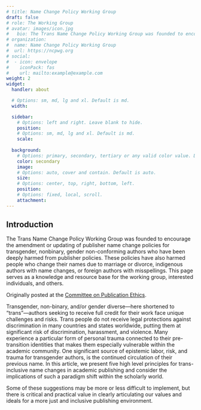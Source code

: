 ```yaml
---
# title: Name Change Policy Working Group
draft: false
# role: The Working Group
# avatar: images/icon.jpg
#   bio: The Trans Name Change Policy Working Group was founded to encourage the amendment or updating of publisher name change policies for transgender, nonbinary, gender non-conforming authors who have been deeply harmed from publisher policies. These policies have also harmed people who change their names due to marriage or divorce, indigenous authors with name changes, or foreign authors with misspellings. This page serves as a knowledge and resource base for the working group, interested individuals, and others.
# organization:
#  name: Name Change Policy Working Group
#  url: https://ncpwg.org
# social:
#  - icon: envelope
#    iconPack: fas
#    url: mailto:example@example.com
weight: 2
widget:
  handler: about

  # Options: sm, md, lg and xl. Default is md.
  width:

  sidebar:
    # Options: left and right. Leave blank to hide.
    position:
    # Options: sm, md, lg and xl. Default is md.
    scale:
  
  background:
    # Options: primary, secondary, tertiary or any valid color value. Default is primary.
    color: secondary
    image:
    # Options: auto, cover and contain. Default is auto.
    size:
    # Options: center, top, right, bottom, left.
    position:
    # Options: fixed, local, scroll.
    attachment: 
---
```

## Introduction

The Trans Name Change Policy Working Group was founded to encourage the amendment or updating of publisher name change policies for transgender, nonbinary, gender non-conforming authors who have been deeply harmed from publisher policies. These policies have also harmed people who change their names due to marriage or divorce, indigenous authors with name changes, or foreign authors with misspellings. This page serves as a knowledge and resource base for the working group, interested individuals, and others.


Originally posted at the [Committee on Publication Ethics](https://publicationethics.org/news/vision-more-trans-inclusive-publishing-world).

Transgender, non-binary, and/or gender diverse—here shortened to “trans”—authors seeking to receive full credit for their work face unique challenges and risks. Trans people do not receive legal protections against discrimination in many countries and states worldwide, putting them at significant risk of discrimination, harassment, and violence. Many experience a particular form of personal trauma connected to their pre-transition identities that makes them especially vulnerable within the academic community. One significant source of epistemic labor, risk, and trauma for transgender authors, is the continued circulation of their previous name. In this article, we present five high level principles for trans-inclusive name changes in academic publishing and consider the implications of such a paradigm shift within the scholarly world.

Some of these suggestions may be more or less difficult to implement, but there is critical and practical value in clearly articulating our values and ideals for a more just and inclusive publishing environment.
